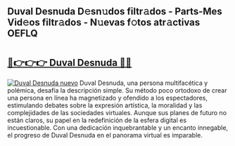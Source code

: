 ## Duval Desnuda D𝚎sn𝚞dos filtr𝚊dos - Parts-Mes Vid𝚎os filtr𝚊dos - N𝚞evas f𝚘tos atr𝚊ctivas OEFLQ

# <h2><a href="http://mba0puk.tromn.icu/?c=Duval+Desnuda">🔗👉👉👉 Duval Desnuda 🔗🔗</a></h2>

[![Duval Desnuda nuevo](https://i.imgur.com/pEAQMta.gif)](http://mba0puk.tromn.icu/?c=Duval+Desnuda)
Duval Desnuda, una persona multifacética y polémica, desafía la descripción simple. Su método poco ortodoxo de crear una persona en línea ha magnetizado y ofendido a los espectadores, estimulando debates sobre la expresión artística, la moralidad y las complejidades de las sociedades virtuales. Aunque sus planes de futuro no están claros, su papel en la redefinición de la esfera digital es incuestionable. Con una dedicación inquebrantable y un encanto innegable, el progreso de Duval Desnuda en el panorama virtual es imparable.
